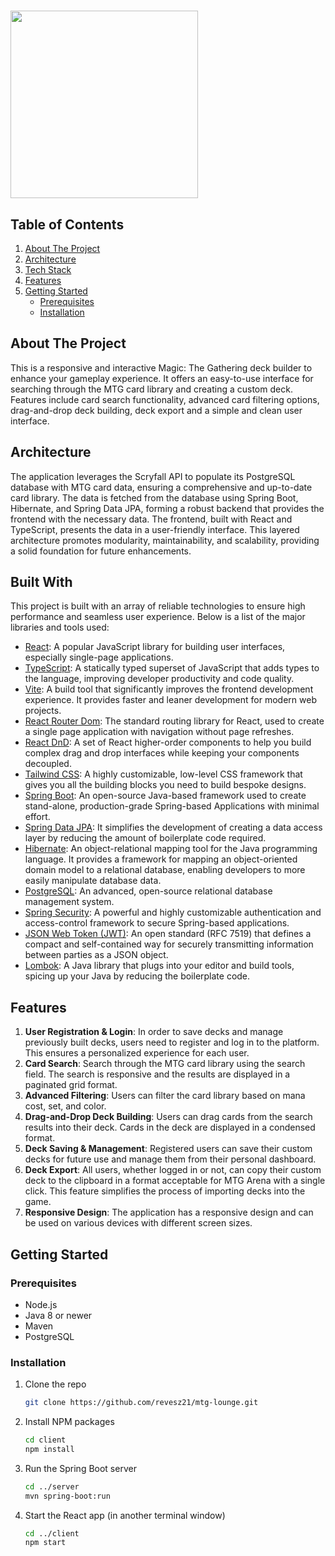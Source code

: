 # <img src="https://github.com/revesz21/mtg-lounge/assets/106816098/f7456ef0-33c9-4bc0-9663-1c620659245a" width="300">

## Table of Contents
1. [About The Project](#about-the-project)
2. [Architecture](#architecture)
3. [Tech Stack](#built-with)
4. [Features](#features)
5. [Getting Started](#getting-started)
    - [Prerequisites](#prerequisites)
    - [Installation](#installation)

## About The Project
This is a responsive and interactive Magic: The Gathering deck builder to enhance your gameplay experience. It offers an easy-to-use interface for searching through the MTG card library and creating a custom deck. Features include card search functionality, advanced card filtering options, drag-and-drop deck building, deck export and a simple and clean user interface.

## Architecture
The application leverages the Scryfall API to populate its PostgreSQL database with MTG card data, ensuring a comprehensive and up-to-date card library. The data is fetched from the database using Spring Boot, Hibernate, and Spring Data JPA, forming a robust backend that provides the frontend with the necessary data. The frontend, built with React and TypeScript, presents the data in a user-friendly interface. This layered architecture promotes modularity, maintainability, and scalability, providing a solid foundation for future enhancements.

## Built With

This project is built with an array of reliable technologies to ensure high performance and seamless user experience. Below is a list of the major libraries and tools used:

- [React](https://reactjs.org/): A popular JavaScript library for building user interfaces, especially single-page applications.
- [TypeScript](https://www.typescriptlang.org/): A statically typed superset of JavaScript that adds types to the language, improving developer productivity and code quality.
- [Vite](https://vitejs.dev/): A build tool that significantly improves the frontend development experience. It provides faster and leaner development for modern web projects.
- [React Router Dom](https://reactrouter.com/): The standard routing library for React, used to create a single page application with navigation without page refreshes.
- [React DnD](https://react-dnd.github.io/react-dnd/about): A set of React higher-order components to help you build complex drag and drop interfaces while keeping your components decoupled.
- [Tailwind CSS](https://tailwindcss.com/): A highly customizable, low-level CSS framework that gives you all the building blocks you need to build bespoke designs.
- [Spring Boot](https://spring.io/projects/spring-boot): An open-source Java-based framework used to create stand-alone, production-grade Spring-based Applications with minimal effort.
- [Spring Data JPA](https://spring.io/projects/spring-data-jpa): It simplifies the development of creating a data access layer by reducing the amount of boilerplate code required.
- [Hibernate](https://hibernate.org/): An object-relational mapping tool for the Java programming language. It provides a framework for mapping an object-oriented domain model to a relational database, enabling developers to more easily manipulate database data.
- [PostgreSQL](https://www.postgresql.org/): An advanced, open-source relational database management system.
- [Spring Security](https://spring.io/projects/spring-security): A powerful and highly customizable authentication and access-control framework to secure Spring-based applications.
- [JSON Web Token (JWT)](https://jwt.io/): An open standard (RFC 7519) that defines a compact and self-contained way for securely transmitting information between parties as a JSON object.
- [Lombok](https://projectlombok.org/): A Java library that plugs into your editor and build tools, spicing up your Java by reducing the boilerplate code.


## Features
1. **User Registration & Login**: In order to save decks and manage previously built decks, users need to register and log in to the platform. This ensures a personalized experience for each user.
2. **Card Search**: Search through the MTG card library using the search field. The search is responsive and the results are displayed in a paginated grid format.
3. **Advanced Filtering**: Users can filter the card library based on mana cost, set, and color.
4. **Drag-and-Drop Deck Building**: Users can drag cards from the search results into their deck. Cards in the deck are displayed in a condensed format.
5. **Deck Saving & Management**: Registered users can save their custom decks for future use and manage them from their personal dashboard.
6. **Deck Export**: All users, whether logged in or not, can copy their custom deck to the clipboard in a format acceptable for MTG Arena with a single click. This feature simplifies the process of importing decks into the game.
7. **Responsive Design**: The application has a responsive design and can be used on various devices with different screen sizes.

## Getting Started
### Prerequisites
- Node.js
- Java 8 or newer
- Maven
- PostgreSQL

### Installation
1. Clone the repo
    ```sh
    git clone https://github.com/revesz21/mtg-lounge.git
    ```
2. Install NPM packages
    ```bash
    cd client
    npm install
    ```
3. Run the Spring Boot server
    ```bash
    cd ../server
    mvn spring-boot:run
    ```
4. Start the React app (in another terminal window)
    ```bash
    cd ../client
    npm start
    ```

